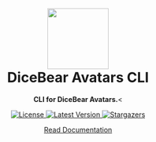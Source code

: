 <h1 align="center"><img src="https://avatars.dicebear.com/api/male/seed.svg" width="124" /> <br />DiceBear Avatars CLI</h1>
<p align="center">
  <strong>CLI for DiceBear Avatars.</strong><
</p>

<p align="center">
    <a href="https://github.com/dicebear/avatars/blob/master/LICENSE" target="_blank">
        <img src="https://img.shields.io/github/license/dicebear/avatars.svg?style=flat-square" alt="License">
    </a>
    <a href="https://www.npmjs.com/package/@dicebear/avatars-sli" target="_blank">
        <img src="https://img.shields.io/npm/v/@dicebear/avatars-cli.svg?style=flat-square" alt="Latest Version">
    </a>
    <a href="https://github.com/dicebear/avatars/stargazers" target="_blank">
        <img src="https://img.shields.io/github/stars/dicebear/avatars?style=flat-square" alt="Stargazers">
    </a>
</p>

<p align="center">
  <a href="https://avatars.dicebear.com/docs/cli">
    Read Documentation
  </a>
</p>
